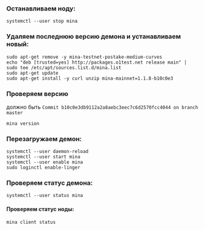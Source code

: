 ### Останавливаем ноду:
    systemctl --user stop mina

### Удаляем последнюю версию демона и устанавливаем новый:
    sudo apt-get remove -y mina-testnet-postake-medium-curves
    echo "deb [trusted=yes] http://packages.o1test.net release main" | sudo tee /etc/apt/sources.list.d/mina.list
    sudo apt-get update
    sudo apt-get install -y curl unzip mina-mainnet=1.1.8-b10c0e3

### Проверяем версию 
должно быть `Commit b10c0e3db9112a2a8aebc3eec7c6d2570fcc4044 on branch master`

    mina version

### Перезагружаем демон:
    systemctl --user daemon-reload
    systemctl --user start mina
    systemctl --user enable mina
    sudo loginctl enable-linger

### Проверяем статус демона:
    systemctl --user status mina

#### Проверяем статус ноды:
    mina client status

